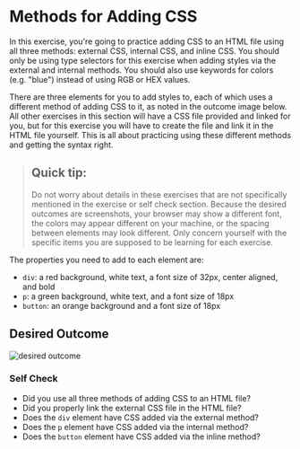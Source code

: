 # Methods for Adding CSS
In this exercise, you're going to practice adding CSS to an HTML file using all three methods: 
external CSS, internal CSS, and inline CSS. You should only be using type selectors for this exercise when adding 
styles via the external and internal methods. You should also use keywords for colors (e.g. "blue") instead of 
using RGB or HEX values.

There are three elements for you to add styles to, each of which uses a different method of adding CSS to it, as 
noted in the outcome image below. All other exercises in this section will have a CSS file provided and linked for 
you, but for this exercise you will have to create the file and link it in the HTML file yourself. This is all 
about practicing using these different methods and getting the syntax right.

> ## Quick tip:
> Do not worry about details in these exercises that are not specifically mentioned in the exercise or self check 
> section. Because the desired outcomes are screenshots, your browser may show a different font, the colors may 
> appear different on your machine, or the spacing between elements may look different. Only concern yourself with 
> the specific items you are supposed to be learning for each exercise.

The properties you need to add to each element are:

* `div`: a red background, white text, a font size of 32px, center aligned, and bold
* `p`: a green background, white text, and a font size of 18px
* `button`: an orange background and a font size of 18px

## Desired Outcome
![desired outcome](./desired-outcome.png)


### Self Check
- Did you use all three methods of adding CSS to an HTML file?
- Did you properly link the external CSS file in the HTML file?
- Does the `div` element have CSS added via the external method?
- Does the `p` element have CSS added via the internal method?
- Does the `button` element have CSS added via the inline method?
